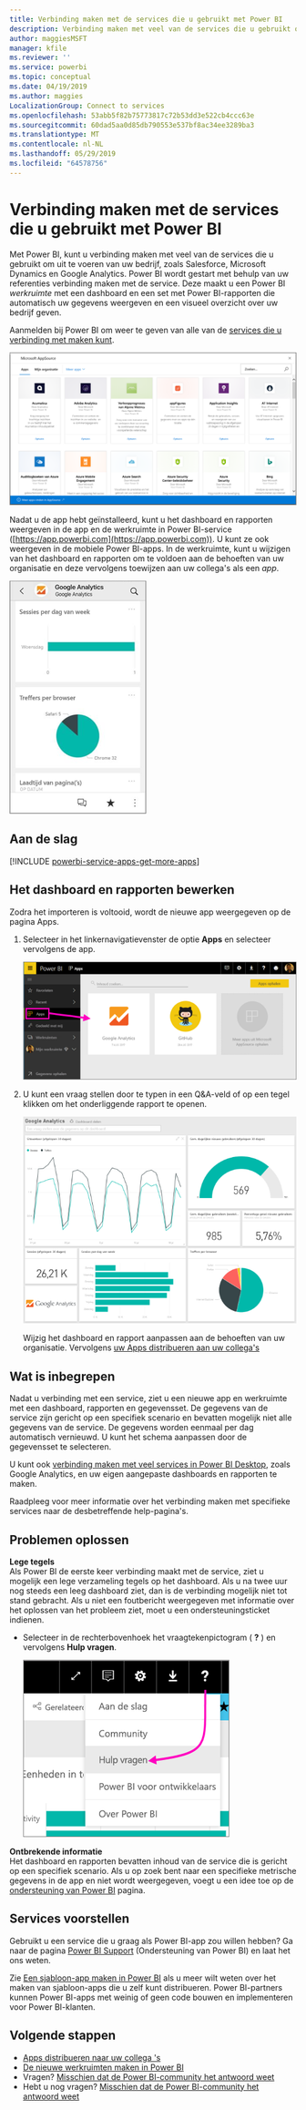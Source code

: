 ```yaml
---
title: Verbinding maken met de services die u gebruikt met Power BI
description: Verbinding maken met veel van de services die u gebruikt om uit te voeren van uw bedrijf, zoals Salesforce, Microsoft Dynamics CRM en Google Analytics.
author: maggiesMSFT
manager: kfile
ms.reviewer: ''
ms.service: powerbi
ms.topic: conceptual
ms.date: 04/19/2019
ms.author: maggies
LocalizationGroup: Connect to services
ms.openlocfilehash: 53abb5f82b75773817c72b53dd3e522cb4ccc63e
ms.sourcegitcommit: 60dad5aa0d85db790553e537bf8ac34ee3289ba3
ms.translationtype: MT
ms.contentlocale: nl-NL
ms.lasthandoff: 05/29/2019
ms.locfileid: "64578756"
---
```

# <a name="connect-to-the-services-you-use-with-power-bi"></a>Verbinding maken met de services die u gebruikt met Power BI
Met Power BI, kunt u verbinding maken met veel van de services die u gebruikt om uit te voeren van uw bedrijf, zoals Salesforce, Microsoft Dynamics en Google Analytics. Power BI wordt gestart met behulp van uw referenties verbinding maken met de service. Deze maakt u een Power BI *werkruimte* met een dashboard en een set met Power BI-rapporten die automatisch uw gegevens weergeven en een visueel overzicht over uw bedrijf geven.

Aanmelden bij Power BI om weer te geven van alle van de [services die u verbinding met maken kunt](https://app.powerbi.com/getdata/services). 

![AppSource-apps](media/service-connect-to-services/overview.png)

Nadat u de app hebt geïnstalleerd, kunt u het dashboard en rapporten weergeven in de app en de werkruimte in Power BI-service ([https://app.powerbi.com](https://app.powerbi.com)). U kunt ze ook weergeven in de mobiele Power BI-apps. In de werkruimte, kunt u wijzigen van het dashboard en rapporten om te voldoen aan de behoeften van uw organisatie en deze vervolgens toewijzen aan uw collega's als een *app*. 

![Google Analytics-app in de mobiele Power BI-app](media/service-connect-to-services/power-bi-service-mobile-app-240.png)

## <a name="get-started"></a>Aan de slag
[!INCLUDE [powerbi-service-apps-get-more-apps](./includes/powerbi-service-apps-get-more-apps.md)]

## <a name="edit-the-dashboard-and-reports"></a>Het dashboard en rapporten bewerken
Zodra het importeren is voltooid, wordt de nieuwe app weergegeven op de pagina Apps.

1. Selecteer in het linkernavigatievenster de optie **Apps** en selecteer vervolgens de app.
   
     ![Pagina Apps](media/service-connect-to-services/power-bi-service-apps-open-app.png)
2. U kunt een vraag stellen door te typen in een Q&A-veld of op een tegel klikken om het onderliggende rapport te openen. 
   
    ![Google Analytics-dashboard](media/service-connect-to-services/googleanalytics2.png)
   
    Wijzig het dashboard en rapport aanpassen aan de behoeften van uw organisatie. Vervolgens [uw Apps distribueren aan uw collega's](service-create-distribute-apps.md)

## <a name="whats-included"></a>Wat is inbegrepen
Nadat u verbinding met een service, ziet u een nieuwe app en werkruimte met een dashboard, rapporten en gegevensset. De gegevens van de service zijn gericht op een specifiek scenario en bevatten mogelijk niet alle gegevens van de service. De gegevens worden eenmaal per dag automatisch vernieuwd. U kunt het schema aanpassen door de gegevensset te selecteren.

U kunt ook [verbinding maken met veel services in Power BI Desktop](desktop-data-sources.md), zoals Google Analytics, en uw eigen aangepaste dashboards en rapporten te maken.  

Raadpleeg voor meer informatie over het verbinding maken met specifieke services naar de desbetreffende help-pagina's.

## <a name="troubleshooting"></a>Problemen oplossen
**Lege tegels**  
Als Power BI de eerste keer verbinding maakt met de service, ziet u mogelijk een lege verzameling tegels op het dashboard. Als u na twee uur nog steeds een leeg dashboard ziet, dan is de verbinding mogelijk niet tot stand gebracht. Als u niet een foutbericht weergegeven met informatie over het oplossen van het probleem ziet, moet u een ondersteuningsticket indienen.

* Selecteer in de rechterbovenhoek het vraagtekenpictogram ( **?** ) en vervolgens **Hulp vragen**.
  
    ![Pictogram Hulp vragen](media/service-connect-to-services/power-bi-service-get-help.png)

**Ontbrekende informatie**  
Het dashboard en rapporten bevatten inhoud van de service die is gericht op een specifiek scenario. Als u op zoek bent naar een specifieke metrische gegevens in de app en niet wordt weergegeven, voegt u een idee toe op de [ondersteuning van Power BI](https://support.powerbi.com/forums/265200-power-bi) pagina.

## <a name="suggesting-services"></a>Services voorstellen
Gebruikt u een service die u graag als Power BI-app zou willen hebben? Ga naar de pagina [Power BI Support](https://support.powerbi.com/forums/265200-power-bi) (Ondersteuning van Power BI) en laat het ons weten.

Zie [Een sjabloon-app maken in Power BI](service-template-apps-create.md) als u meer wilt weten over het maken van sjabloon-apps die u zelf kunt distribueren. Power BI-partners kunnen Power BI-apps met weinig of geen code bouwen en implementeren voor Power BI-klanten. 

## <a name="next-steps"></a>Volgende stappen
* [Apps distribueren naar uw collega 's](service-create-distribute-apps.md)
* [De nieuwe werkruimten maken in Power BI](service-create-the-new-workspaces.md)
* Vragen? [Misschien dat de Power BI-community het antwoord weet](http://community.powerbi.com/)
* Hebt u nog vragen? [Misschien dat de Power BI-community het antwoord weet](http://community.powerbi.com/)

